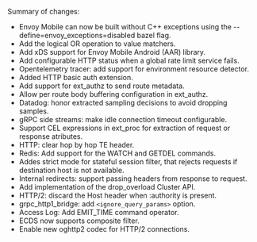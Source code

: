 Summary of changes:

* Envoy Mobile can now be built without C++ exceptions using the --define=envoy_exceptions=disabled bazel flag.
* Add the logical OR operation to value matchers.
* Add xDS support for Envoy Mobile Android (AAR) library.
* Add configurable HTTP status when a global rate limit service fails.
* Opentelemetry tracer: add support for environment resource detector.
* Added HTTP basic auth extension.
* Add support for ext_authz to send route metadata.
* Allow per route body buffering configuration in ext_authz.
* Datadog: honor extracted sampling decisions to avoid dropping samples.
* gRPC side streams: make idle connection timeout configurable.
* Support CEL expressions in ext_proc for extraction of request or response atributes.
* HTTP: clear hop by hop TE header.
* Redis: Add support for the WATCH and GETDEL commands.
* Addes strict mode for stateful session filter, that rejects requests if destination host is not available.
* Internal redirects: support passing headers from response to request.
* Add implementation of the drop_overload Cluster API.
* HTTP/2: discard the Host header when :authority is present.
* grpc_http1_bridge: add ``<ignore_query_params>`` option.
* Access Log: Add EMIT_TIME command operator.
* ECDS now supports composite filter.
* Enable new oghttp2 codec for HTTP/2 connections.

